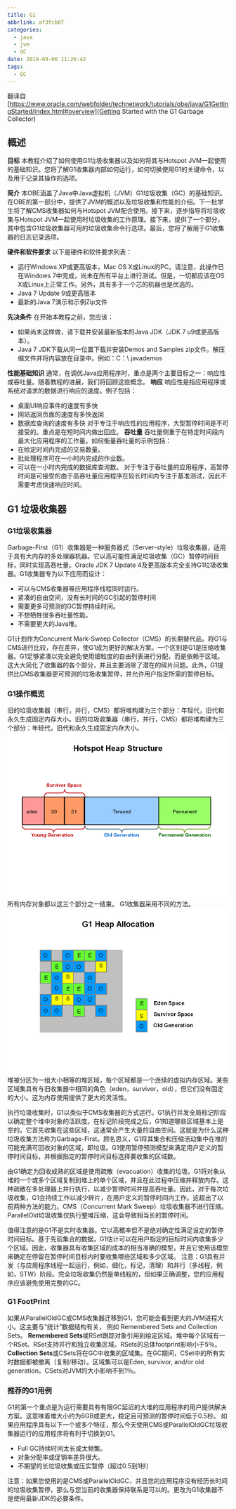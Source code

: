 ```yaml
---
title: G1
abbrlink: af3fcb07
categories:
  - java
  - jvm
  - GC
date: 2019-09-06 11:26:42
tags:
  - GC
---
```

翻译自[https://www.oracle.com/webfolder/technetwork/tutorials/obe/java/G1GettingStarted/index.html#overview](Getting Started with the G1 Garbage Collector)

## 概述

**目标**
本教程介绍了如何使用G1垃圾收集器以及如何将其与Hotspot JVM一起使用的基础知识。您将了解G1收集器内部如何运行，如何切换使用G1的关键命令，以及用于记录其操作的选项。

**简介**
本OBE涵盖了Java中Java虚拟机（JVM）G1垃圾收集（GC）的基础知识。在OBE的第一部分中，提供了JVM的概述以及垃圾收集和性能的介绍。下一批学生将了解CMS收集器如何与Hotspot JVM配合使用。接下来，逐步指导将垃圾收集与Hotspot JVM一起使用时垃圾收集的工作原理。接下来，提供了一个部分，其中包含G1垃圾收集器可用的垃圾收集命令行选项。最后，您将了解用于G1收集器的日志记录选项。

**硬件和软件要求**
以下是硬件和软件要求列表：

* 运行Windows XP或更高版本，Mac OS X或Linux的PC。请注意，此操作已在Windows 7中完成，尚未在所有平台上进行测试。但是，一切都应该在OS X或Linux上正常工作。另外，具有多于一个芯的机器也是优选的。
* Java 7 Update 9或更高版本
* 最新的Java 7演示和示例Zip文件

**先决条件**
在开始本教程之前，您应该：

* 如果尚未这样做，请下载并安装最新版本的Java JDK（JDK 7 u9或更高版本）。
* Java 7 JDK下载从同一位置下载并安装Demos and Samples zip文件。解压缩文件并将内容放在目录中。例如：C：\ javademos

**性能基础知识**
通常，在调优Java应用程序时，重点是两个主要目标之一：响应性或吞吐量。随着教程的进展，我们将回顾这些概念。
**响应**
响应性是指应用程序或系统对请求的数据进行响应的速度。例子包括：

* 桌面UI响应事件的速度有多快
* 网站返回页面的速度有多快返回
* 数据库查询的速度有多快
对于专注于响应性的应用程序，大型暂停时间是不可接受的。重点是在短时间内做出回应。
**吞吐量**
吞吐量侧重于在特定时间段内最大化应用程序的工作量。如何衡量吞吐量的示例包括：
* 在给定时间内完成的交易数量。
* 批处理程序可在一小时内完成的作业数。
* 可以在一小时内完成的数据库查询数。
对于专注于吞吐量的应用程序，高暂停时间是可接受的由于高吞吐量应用程序在较长时间内专注于基准测试，因此不需要考虑快速响应时间。

## G1 垃圾收集器

### G1垃圾收集器

Garbage-First（G1）收集器是一种服务器式（Server-style）垃圾收集器，适用于具有大内存的多处理器机器。它以高可能性满足垃圾收集（GC）暂停时间目标，同时实现高吞吐量。Oracle JDK 7 Update 4及更高版本完全支持G1垃圾收集器。G1收集器专为以下应用而设计：

* 可以与CMS收集器等应用程序线程同时运行。
* 紧凑的自由空间，没有长时间的GC引起的暂停时间
* 需要更多可预测的GC暂停持续时间。
* 不想牺牲很多吞吐量性能。
* 不需要更大的Java堆。

G1计划作为Concurrent Mark-Sweep Collector（CMS）的长期替代品。将G1与CMS进行比较，存在差异，使G1成为更好的解决方案。一个区别是G1是压缩收集器。G1足够紧凑以完全避免使用细粒度的自由列表进行分配，而是依赖于区域。这大大简化了收集器的各个部分，并且主要消除了潜在的碎片问题。此外，G1提供比CMS收集器更可预测的垃圾收集暂停，并允许用户指定所需的暂停目标。

### G1操作概览

旧的垃圾收集器（串行，并行，CMS）都将堆构建为三个部分：年轻代，旧代和永久生成固定内存大小。旧的垃圾收集器（串行，并行，CMS）都将堆构建为三个部分：年轻代，旧代和永久生成固定内存大小。
![HeapStructure](/source/images/HeapStructure.png)
所有内存对象都以这三个部分之一结束。
G1收集器采用不同的方法。
![Slide9](/source/images/Slide9.png)
堆被分区为一组大小相等的堆区域，每个区域都是一个连续的虚拟内存区域。某些区域集具有与旧收集器中相同的角色（eden，survivor，old），但它们没有固定的大小。这为内存使用提供了更大的灵活性。

执行垃圾收集时，G1以类似于CMS收集器的方式运行。G1执行并发全局标记阶段以确定整个堆中对象的活跃度。在标记阶段完成之后，G1知道哪些区域基本上是空的。它首先收集在这些区域，这通常会产生大量的自由空间。这就是为什么这种垃圾收集方法称为Garbage-First。顾名思义，G1将其集合和压缩活动集中在堆的可能充满可回收对象的区域，即垃圾。G1使用暂停预测模型来满足用户定义的暂停时间目标，并根据指定的暂停时间目标选择要收集的区域数。

由G1确定为回收成熟的区域是使用疏散（evacuation）收集的垃圾。G1将对象从堆的一个或多个区域复制到堆上的单个区域，并且在此过程中压缩并释放内存。这种疏散在多处理器上并行执行，以减少暂停时间并提高吞吐量。因此，对于每次垃圾收集，G1会持续工作以减少碎片，在用户定义的暂停时间内工作。这超出了以前两种方法的能力。CMS（Concurrent Mark Sweep）垃圾收集器不进行压缩。ParallelOld垃圾收集仅执行整堆压缩，这会导致相当长的暂停时间。

值得注意的是G1不是实时收集器。它以高概率但不是绝对确定性满足设定的暂停时间目标。基于先前集合的数据，G1估计可以在用户指定的目标时间内收集多少个区域。因此，收集器具有收集区域的成本的相当准确的模型，并且它使用该模型来确定在停留在暂停时间目标内时要收集哪些区域和多少区域。
注意：G1具有并发（与应用程序线程一起运行，例如，细化，标记，清理）和并行（多线程，例如，STW）阶段。完全垃圾收集仍然是单线程的，但如果正确调整，您的应用程序应该避免使用完整的GC。

### G1 FootPrint

如果从ParallelOldGC或CMS收集器迁移到G1，您可能会看到更大的JVM进程大小。这主要与“统计”数据结构有关，
例如 Remembered Sets and Collection Sets。
**Remembered Sets**或RSet跟踪对象引用到给定区域。堆中每个区域有一个RSet。RSet支持并行和独立收集区域。RSets的总体footprint影响小于5％。
**Collection Sets**或CSets将在GC中收集的区域集。在GC期间，CSet中的所有实时数据都被撤离（复制/移动）。区域集可以是Eden, survivor, and/or old generation。CSets对JVM的大小影响不到1％。

### 推荐的G1用例

G1的第一个重点是为运行需要具有有限GC延迟的大堆的应用程序的用户提供解决方案。这意味着堆大小约为6GB或更大，稳定且可预测的暂停时间低于0.5秒。
如果应用程序具有以下一个或多个特征，那么今天使用CMS或ParallelOldGC垃圾收集器运行的应用程序将有利于切换到G1。

* Full GC持续时间太长或太频繁。
* 对象分配率或促销率差异很大。
* 不期望的长垃圾收集或压实暂停（超过0.5到1秒）

注意：如果您使用的是CMS或ParallelOldGC，并且您的应用程序没有经历长时间的垃圾收集暂停，那么与您当前的收集器保持联系是可以的。更改为G1收集器不是使用最新JDK的必要条件。